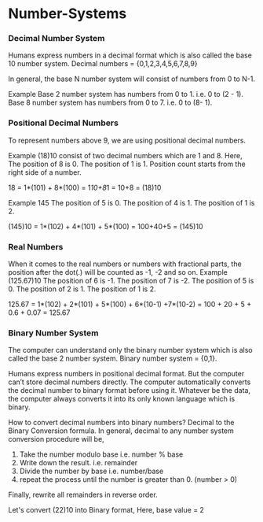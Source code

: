 # Number-Systems

### Decimal Number System

Humans express numbers in a decimal format which is also called the base 10 number system.
Decimal numbers = {0,1,2,3,4,5,6,7,8,9}

In general, the base N number system will consist of numbers from 0 to N-1.

Example
Base 2 number system has numbers from 0 to 1. i.e. 0 to (2 - 1).
Base 8 number system has numbers from 0 to 7. i.e. 0 to (8- 1).

### Positional Decimal Numbers
To represent numbers above 9, we are using positional decimal numbers.

Example
(18)10 consist of two decimal numbers which are 1 and 8.
Here,
The position of 8 is 0.
The position of 1 is 1.
Position count starts from the right side of a number.


18
= 1*(101) + 8*(100)
= 1*10+8*1
= 10+8
= (18)10

Example
145
The position of 5 is 0.
The position of 4 is 1.
The position of 1 is 2.


(145)10
= 1*(102) + 4*(101) + 5*(100)
= 100+40+5
= (145)10



### Real Numbers
When it comes to the real numbers or numbers with fractional parts, the position after the dot(.) will be counted as -1, -2 and so on.
Example
(125.67)10
The position of 6 is -1.
The position of 7 is -2.
The position of 5 is 0.
The position of 2 is 1.
The position of 1 is 2.


125.67
= 1*(102) + 2*(101) + 5*(100) + 6*(10-1) +7*(10-2)
= 100 + 20 + 5 + 0.6 + 0.07
= 125.67



### Binary Number System
The computer can understand only the binary number system which is also called the base 2 number system.
Binary number system = {0,1}.


Humans express numbers in positional decimal format. But the computer can’t store decimal numbers directly.
The computer automatically converts the decimal number to binary format before using it.
Whatever be the data, the computer always converts it into its only known language which is binary.

 


How to convert decimal numbers into binary numbers?
Decimal to the Binary Conversion formula.
In general, decimal to any number system conversion procedure will be,
1. Take the number modulo base i.e. number % base
2. Write down the result. i.e. remainder
3. Divide the number by base i.e. number/base
4. repeat the process until the number is greater than 0. (number > 0)

Finally, rewrite all remainders in reverse order.


Let's convert (22)10 into Binary format,
Here, base value = 2
